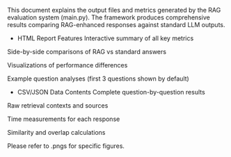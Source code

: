 This document explains the output files and metrics generated by the RAG evaluation system (main.py). The framework produces comprehensive results comparing RAG-enhanced responses against standard LLM outputs.

- HTML Report Features
Interactive summary of all key metrics

Side-by-side comparisons of RAG vs standard answers

Visualizations of performance differences

Example question analyses (first 3 questions shown by default)

- CSV/JSON Data Contents
Complete question-by-question results

Raw retrieval contexts and sources

Time measurements for each response

Similarity and overlap calculations


Please refer to .pngs for specific figures. 

